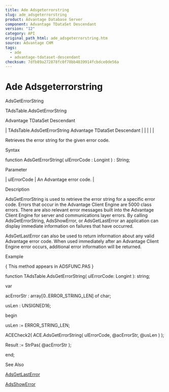 ```yaml
---
title: Ade Adsgeterrorstring
slug: ade_adsgeterrorstring
product: Advantage Database Server
component: Advantage TDataSet Descendant
version: "12"
category: API
original_path_html: ade_adsgeterrorstring.htm
source: Advantage CHM
tags:
  - ade
  - advantage-tdataset-descendant
checksum: 7dfb89a272878fc0f78bb4839914fcbdce0de56a
---
```


# Ade Adsgeterrorstring

AdsGetErrorString

TAdsTable.AdsGetErrorString

Advantage TDataSet Descendant

| TAdsTable.AdsGetErrorString  Advantage TDataSet Descendant |  |  |  |  |

Retrieves the error string for the given error code.

Syntax

function AdsGetErrorString( ulErrorCode : Longint ) : String;

Parameter

| ulErrorCode | An Advantage error code. |

Description

AdsGetErrorString is used to retrieve the error string for a specific error code. Errors that occur in the Advantage Client Engine are 5000 class errors. There are also relevant error messages built into the Advantage Client Engine for server and communications layer errors. By calling AdsGetErrorString, AdsShowError, or AdsGetLastError an application can display immediate information on failures that have occurred.

AdsGetLastError can also be used to return information about any valid Advantage error code. When used immediately after an Advantage Client Engine error occurs, additional error information will be returned.

Example

{ This method appears in ADSFUNC.PAS }

function TAdsTable.AdsGetErrorString( ulErrorCode: Longint ): string;

var

acErrorStr : array[0..ERROR\_STRING\_LEN] of char;

usLen : UNSIGNED16;

begin

usLen := ERROR\_STRING\_LEN;

ACECheck2( ACE.AdsGetErrorString( ulErrorCode, @acErrorStr, @usLen ) );

Result := StrPas( @acErrorStr );

end;

See Also

[AdsGetLastError](ade_adsgetlasterror.md)

[AdsShowError](ade_adsshowerror.md)
